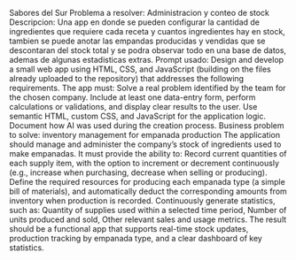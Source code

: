 Sabores del Sur
Problema a resolver: Administracion y conteo de stock
Descripcion: Una app en donde se pueden configurar la cantidad de ingredientes que requiere cada receta y cuantos ingredientes hay en stock, tambien se puede anotar las empandas producidas y vendidas que se descontaran del stock total y se podra observar todo en una base de datos, ademas de algunas estadisticas extras.
Prompt usado: Design and develop a small web app using HTML, CSS, and JavaScript (building on the files already uploaded to the repository) that addresses the following requirements. The app must: Solve a real problem identified by the team for the chosen company. Include at least one data-entry form, perform calculations or validations, and display clear results to the user. Use semantic HTML, custom CSS, and JavaScript for the application logic. Document how AI was used during the creation process. Business problem to solve: inventory management for empanada production The application should manage and administer the company’s stock of ingredients used to make empanadas. It must provide the ability to: Record current quantities of each supply item, with the option to increment or decrement continuously (e.g., increase when purchasing, decrease when selling or producing). Define the required resources for producing each empanada type (a simple bill of materials), and automatically deduct the corresponding amounts from inventory when production is recorded. Continuously generate statistics, such as: Quantity of supplies used within a selected time period, Number of units produced and sold, Other relevant sales and usage metrics. The result should be a functional app that supports real-time stock updates, production tracking by empanada type, and a clear dashboard of key statistics.
